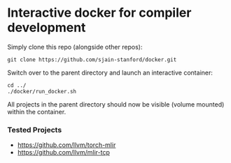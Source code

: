 # Interactive docker for compiler development

Simply clone this repo (alongside other repos):
```
git clone https://github.com/sjain-stanford/docker.git
```

Switch over to the parent directory and launch an interactive container:
```
cd ../
./docker/run_docker.sh
```

All projects in the parent directory should now be visible (volume mounted) within the container.


### Tested Projects

- https://github.com/llvm/torch-mlir
- https://github.com/llvm/mlir-tcp
